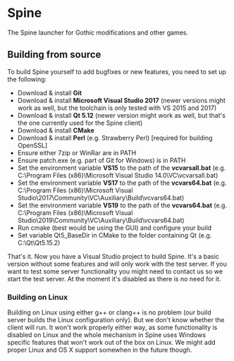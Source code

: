 # Spine
The Spine launcher for Gothic modifications and other games.

## Building from source

To build Spine yourself to add bugfixes or new features, you need to set up the following:

* Download & install **Git**
* Download & install **Microsoft Visual Studio 2017** (newer versions might work as well, but the toolchain is only tested with VS 2015 and 2017)
* Download & install **Qt 5.12** (newer version might work as well, but that's the one currently used for the Spine client)
* Download & install **CMake**
* Download & install **Perl** (e.g. Strawberry Perl) [required for building OpenSSL]
* Ensure either 7zip or WinRar are in PATH
* Ensure patch.exe (e.g. part of Git for Windows) is in PATH
* Set the environment variable **VS15** to the path of the **vcvarsall.bat** (e.g. C:\Program Files (x86)\Microsoft Visual Studio 14.0\VC\vcvarsall.bat)
* Set the environment variable **VS17** to the path of the **vcvars64.bat** (e.g. C:\Program Files (x86)\Microsoft Visual Studio\2017\Community\VC\Auxiliary\Build\vcvars64.bat)
* Set the environment variable **VS19** to the path of the **vcvars64.bat** (e.g. C:\Program Files (x86)\Microsoft Visual Studio\2019\Community\VC\Auxiliary\Build\vcvars64.bat)
* Run cmake (best would be using the GUI) and configure your build
* Set variable Qt5_BaseDir in CMake to the folder containing Qt (e.g. C:\Qt\Qt5.15.2)

That's it. Now you have a Visual Studio project to build Spine. It's a basic version without some features and will only work with the test server. If you want to test some server functionality you might need to contact us so we start the test server. At the moment it's disabled as there is no need for it.

### Building on Linux

Building on Linux using either g++ or clang++ is no problem (our build server builds the Linux configuration only). But we don't know whether the client will run. It won't work properly either way, as some functionality is disabled on Linux and the whole mechanism in Spine uses Windows specific features that won't work out of the box on Linux. We might add proper Linux and OS X support somewhen in the future though.
